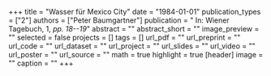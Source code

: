 +++
title = "Wasser für Mexico City"
date = "1984-01-01"
publication_types = ["2"]
authors = ["Peter Baumgartner"]
publication = " In: Wiener Tagebuch, 1, _pp. 18--19_"
abstract = ""
abstract_short = ""
image_preview = ""
selected = false
projects = []
tags = []
url_pdf = ""
url_preprint = ""
url_code = ""
url_dataset = ""
url_project = ""
url_slides = ""
url_video = ""
url_poster = ""
url_source = ""
math = true
highlight = true
[header]
image = ""
caption = ""
+++
